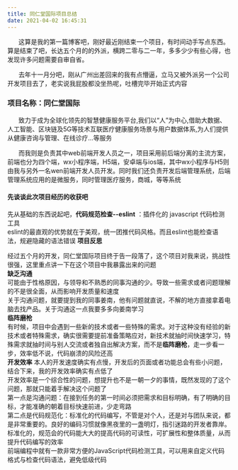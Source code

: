 ```yaml
---
title: 同仁堂国际项目总结
date: 2021-04-02 16:45:31
---
```

<p style="text-indent:25px">这算是我的第一篇博客吧，刚好最近刚结束一个项目，有时间动手写点东西。算是结束了吧，长达五个月的的外派，横跨二零与二一年，多多少少有些心得，也发现许多问题需要自审自省。</p>
  
<p style="text-indent:25px">去年十一月分吧，刚从广州出差回来的我有点懵逼，立马又被外派另一个公司开发项目去了，老实说我屁股都没坐热呢，吐槽完毕开始正式内容</p>

 ### 项目名称：同仁堂国际
<p style="text-indent:25px">致力于成为全球化领先的智慧健康服务平台,我们以“人”为中心,借助大数据、人工智能、区块链及5G等技术互联医疗健康服务场景与用户数据体系,为人们提供从健康咨询与管理、在线诊疗...等服务</p>
<p style="text-indent:25px">而我则是负责其中web前端开发人员之一，项目采用前后端分离的主流方案，前端也分为四个端，wx小程序端，H5端，安卓端与ios端，其中wx小程序与H5则由我与另外一名wen前端开发人员开发。同时我们还负责开发后端管理系统，后端管理系统应用的是微服务，同时管理医疗服务，商城，等等系统</p>

#### 先谈谈此次项目经历的收获吧
先从基础的东西说起吧，**代码规范检查--eslint** ：插件化的 javascript 代码检测工具  
eslint的最直观的优势就在于美观，统一团推代码风格。而且eslint也能检查语法，规避隐藏的语法错误
**项目反思**  
<!--more-->
经过五个月的开发，同仁堂国际项目终于告一段落了，这个项目对我来说，挑战性很强，这里重点讲一下在这个项目中我暴露出来的问题  
****缺乏沟通****  
可能由于性格原因，与领导和不熟悉的同事沟通的少。导致一些需求或者问题理解的不是很全面，从而影响开发质量和速度  
关于沟通问题，就要提到我的同事姜南，他有问题就直说，不解的地方直接拿着电脑去找产品。关于沟通这一点我要多多向姜南学习  
****临阵磨枪****  
有时候，项目中会遇到一些新的技术或者一些特殊的需求。对于这种没有经验的新技术或者特殊需求，确实很需要提前准备策略应对，新技术就抽时间快速学习，特殊需求就抽时间与别人交流或者独自出解决方案，而不是****临阵磨枪****，走一步看一步，效率低不说，代码崩溃的风险还高  
****开发效率****
本人的开发速度确实有点慢，开发后的页面或者功能总会有些小问题，结合下来，我的开发效率确实有点低了  
开发效率是一个综合性的问题，想提升也不是一朝一夕的事情，既然发现的了这个问题，那就只能着手解决这个问题了  
第一点是沟通问题：在接到任务的第一时间必须把需求和目标明确，有了明确的目标，才能准确的朝着目标快速前进，少走弯路  
第二点是代码规范化：标准化的代码编写，不管是对个人，还是对与团队来说，都是非常重要的。良好的编码习惯就像黑夜里的一盏明灯，指引迷路的开发者靠岸。
标准化的，规范会的代码能大大的提高代码的可读性，可扩展性和整体质量，从而提升代码编写的效率  
前端编程中就有一款非常方便的JavaScript代码检测工具，可以用来自定义代码格式与检查代码语法，避免低级代码  

